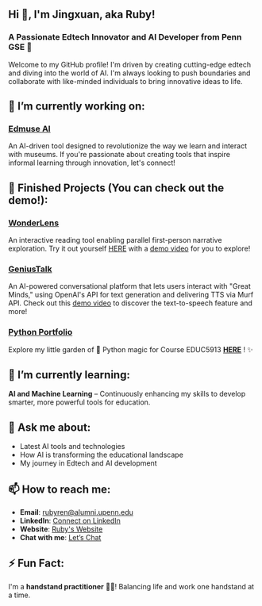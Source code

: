 ## Hi 👋, I'm Jingxuan, aka Ruby!  

### A Passionate **Edtech Innovator** and **AI Developer** from **Penn GSE** 🚀

Welcome to my GitHub profile! I'm driven by creating cutting-edge edtech and diving into the world of AI. I'm always looking to push boundaries and collaborate with like-minded individuals to bring innovative ideas to life. 

## 🔭 I’m currently working on:  
### **[Edmuse AI](https://drive.google.com/file/d/1YXHZisCBtXSicrBWLMO1f958eNmsk1Kw/view?usp=sharing)**  
An AI-driven tool designed to revolutionize the way we learn and interact with museums. If you're passionate about creating tools that inspire informal learning through innovation, let's connect!  

## 🎥 Finished Projects (You can check out the demo!):  
### **[WonderLens](https://github.com/renjx0425/wonderlens)**    
An interactive reading tool enabling parallel first-person narrative exploration. Try it out yourself [HERE](https://renjx0425.github.io/wonderlens/) with a [demo video](https://www.youtube.com/watch?v=ShKRdSGEL58) for you to explore!  

### **[GeniusTalk](https://github.com/renjx0425/genius-talk)**  
An AI-powered conversational platform that lets users interact with "Great Minds," using OpenAI's API for text generation and delivering TTS via Murf API. Check out this [demo video](https://youtu.be/EFahpgsId9Q) to discover the text-to-speech feature and more!  

### **[Python Portfolio](https://renjx0425.github.io/python-portfolio/)**  
Explore my little garden of 🐍 Python magic for Course EDUC5913 **[HERE](https://renjx0425.github.io/python-portfolio/)** ! ✨  

## 🌱 **I’m currently learning:**  
**AI and Machine Learning** – Continuously enhancing my skills to develop smarter, more powerful tools for education.

## 💬 **Ask me about:**  
- Latest AI tools and technologies  
- How AI is transforming the educational landscape  
- My journey in Edtech and AI development  

## 📫 **How to reach me:**  
- **Email**: rubyren@alumni.upenn.edu
- **LinkedIn**: [Connect on LinkedIn](https://www.linkedin.com/in/jingxuan-ruby-ren/) 
- **Website**: [Ruby's Website](https://ruby-ren.upenn.domains)  
- **Chat with me**: [Let’s Chat](https://calendly.com/renjx-upenn/30min?month=2025-01)  

## ⚡ **Fun Fact:**  
I'm a **handstand practitioner** 🧘‍♀️! Balancing life and work one handstand at a time.

